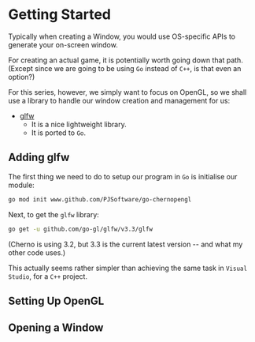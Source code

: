 # Getting Started

Typically when creating a Window, you would use OS-specific APIs to generate your on-screen window.

For creating an actual game, it is potentially worth going down that path. (Except since we are going to be using `Go` instead of `C++`, is that even an option?)

For this series, however, we simply want to focus on OpenGL, so we shall use a library to handle our window creation and management for us:

- [glfw](https://www.glfw.org/)
  - It is a nice lightweight library.
  - It is ported to `Go`.

## Adding glfw

The first thing we need to do to setup our program in `Go` is initialise our module:

```sh
go mod init www.github.com/PJSoftware/go-chernopengl
```

Next, to get the `glfw` library:

```sh
go get -u github.com/go-gl/glfw/v3.3/glfw
```

(Cherno is using 3.2, but 3.3 is the current latest version -- and what my other code uses.)

This actually seems rather simpler than achieving the same task in `Visual Studio`, for a `C++` project.

## Setting Up OpenGL

## Opening a Window
